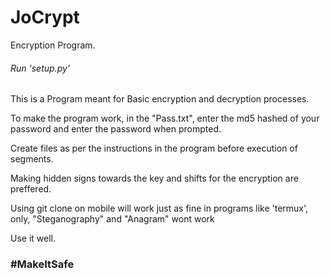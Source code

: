 # JoCrypt

Encryption Program.

###### Run 'setup.py'

This is a Program meant for Basic encryption and decryption processes.

To make the program work, in the "Pass.txt", enter the md5 hashed of your password and enter the password when prompted.

Create files as per the instructions in the program before execution of segments.

Making hidden signs towards the key and shifts for the encryption are preffered.

Using git clone on mobile will work just as fine in programs like 'termux', only, "Steganography" and "Anagram" wont work

Use it well.

### #MakeItSafe
